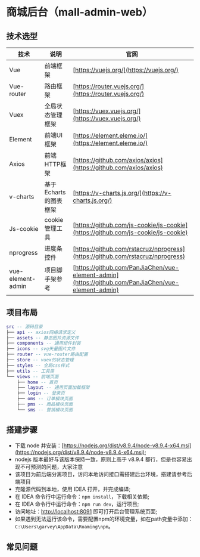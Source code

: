 # 商城后台（mall-admin-web）

## 技术选型

 技术 | 说明 | 官网
---- | ---- | ----
 Vue | 前端框架 | [https://vuejs.org/](https://vuejs.org/)
 Vue-router | 路由框架 | [https://router.vuejs.org/](https://router.vuejs.org/)
 Vuex | 全局状态管理框架 | [https://vuex.vuejs.org/](https://vuex.vuejs.org/)
 Element | 前端UI框架 | [https://element.eleme.io/](https://element.eleme.io/)
 Axios | 前端HTTP框架 | [https://github.com/axios/axios](https://github.com/axios/axios)
 v-charts | 基于Echarts的图表框架 | [https://v-charts.js.org/](https://v-charts.js.org/)
 Js-cookie | cookie管理工具 | [https://github.com/js-cookie/js-cookie](https://github.com/js-cookie/js-cookie)
 nprogress | 进度条控件 | [https://github.com/rstacruz/nprogress](https://github.com/rstacruz/nprogress)
 vue-element-admin | 项目脚手架参考 | [https://github.com/PanJiaChen/vue-element-admin](https://github.com/PanJiaChen/vue-element-admin)


## 项目布局
```lua
src -- 源码目录
├── api -- axios网络请求定义
├── assets -- 静态图片资源文件
├── components -- 通用组件封装
├── icons -- svg矢量图片文件
├── router -- vue-router路由配置
├── store -- vuex的状态管理
├── styles -- 全局css样式
├── utils -- 工具类
└── views -- 前端页面
    ├── home -- 首页
    ├── layout -- 通用页面加载框架
    ├── login -- 登录页
    ├── oms -- 订单模块页面
    ├── pms -- 商品模块页面
    └── sms -- 营销模块页面
```

## 搭建步骤
- 下载 node 并安装：[https://nodejs.org/dist/v8.9.4/node-v8.9.4-x64.msi](https://nodejs.org/dist/v8.9.4/node-v8.9.4-x64.msi);
- nodejs 版本最好与该版本保持一致，原则上高于 v8.9.4 都行，但是也容易出现不可预测的问题，大家注意
- 该项目为前后端分离项目，访问本地访问接口需搭建后台环境，搭建请参考后端项目
- 克隆源代码到本地，使用 IDEA 打开，并完成编译;
- 在 IDEA 命令行中运行命令：`npm install`，下载相关依赖;
- 在 IDEA 命令行中运行命令：`npm run dev`，运行项目;
- 访问地址：[http://localhost:8091](http://localhost:8091) 即可打开后台管理系统页面;
- 如果遇到无法运行该命令，需要配置npm的环境变量，如在path变量中添加：`C:\Users\garvey\AppData\Roaming\npm`。

## 常见问题
